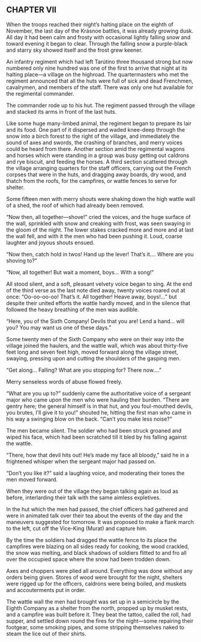 ## CHAPTER VII

When the troops reached their night’s halting place on the eighth of
November, the last day of the Krásnoe battles, it was already growing
dusk. All day it had been calm and frosty with occasional lightly
falling snow and toward evening it began to clear. Through the falling
snow a purple-black and starry sky showed itself and the frost grew
keener.

An infantry regiment which had left Tarútino three thousand strong but
now numbered only nine hundred was one of the first to arrive that night
at its halting place—a village on the highroad. The quartermasters who
met the regiment announced that all the huts were full of sick and dead
Frenchmen, cavalrymen, and members of the staff. There was only one hut
available for the regimental commander.

The commander rode up to his hut. The regiment passed through the
village and stacked its arms in front of the last huts.

Like some huge many-limbed animal, the regiment began to prepare its
lair and its food. One part of it dispersed and waded knee-deep
through the snow into a birch forest to the right of the village, and
immediately the sound of axes and swords, the crashing of branches,
and merry voices could be heard from there. Another section amid the
regimental wagons and horses which were standing in a group was busy
getting out caldrons and rye biscuit, and feeding the horses. A third
section scattered through the village arranging quarters for the staff
officers, carrying out the French corpses that were in the huts, and
dragging away boards, dry wood, and thatch from the roofs, for the
campfires, or wattle fences to serve for shelter.

Some fifteen men with merry shouts were shaking down the high wattle
wall of a shed, the roof of which had already been removed.

“Now then, all together—shove!” cried the voices, and the huge surface
of the wall, sprinkled with snow and creaking with frost, was seen
swaying in the gloom of the night. The lower stakes cracked more and
more and at last the wall fell, and with it the men who had been pushing
it. Loud, coarse laughter and joyous shouts ensued.

“Now then, catch hold in twos! Hand up the lever! That’s it.... Where
are you shoving to?”

“Now, all together! But wait a moment, boys... With a song!”

All stood silent, and a soft, pleasant velvety voice began to sing. At
the end of the third verse as the last note died away, twenty voices
roared out at once: “Oo-oo-oo-oo! That’s it. All together! Heave away,
boys!...” but despite their united efforts the wattle hardly moved, and
in the silence that followed the heavy breathing of the men was audible.

“Here, you of the Sixth Company! Devils that you are! Lend a hand...
will you? You may want us one of these days.”

Some twenty men of the Sixth Company who were on their way into the
village joined the haulers, and the wattle wall, which was about
thirty-five feet long and seven feet high, moved forward along the
village street, swaying, pressing upon and cutting the shoulders of the
gasping men.

“Get along... Falling? What are you stopping for? There now....”

Merry senseless words of abuse flowed freely.

“What are you up to?” suddenly came the authoritative voice of a
sergeant major who came upon the men who were hauling their burden.
“There are gentry here; the general himself is in that hut, and you
foul-mouthed devils, you brutes, I’ll give it to you!” shouted he,
hitting the first man who came in his way a swinging blow on the back.
“Can’t you make less noise?”

The men became silent. The soldier who had been struck groaned and wiped
his face, which had been scratched till it bled by his falling against
the wattle.

“There, how that devil hits out! He’s made my face all bloody,” said he
in a frightened whisper when the sergeant major had passed on.

“Don’t you like it?” said a laughing voice, and moderating their tones
the men moved forward.

When they were out of the village they began talking again as loud as
before, interlarding their talk with the same aimless expletives.

In the hut which the men had passed, the chief officers had gathered and
were in animated talk over their tea about the events of the day and the
maneuvers suggested for tomorrow. It was proposed to make a flank march
to the left, cut off the Vice-King (Murat) and capture him.

By the time the soldiers had dragged the wattle fence to its place
the campfires were blazing on all sides ready for cooking, the wood
crackled, the snow was melting, and black shadows of soldiers flitted
to and fro all over the occupied space where the snow had been trodden
down.

Axes and choppers were plied all around. Everything was done without any
orders being given. Stores of wood were brought for the night, shelters
were rigged up for the officers, caldrons were being boiled, and muskets
and accouterments put in order.

The wattle wall the men had brought was set up in a semicircle by the
Eighth Company as a shelter from the north, propped up by musket rests,
and a campfire was built before it. They beat the tattoo, called the
roll, had supper, and settled down round the fires for the night—some
repairing their footgear, some smoking pipes, and some stripping
themselves naked to steam the lice out of their shirts.





